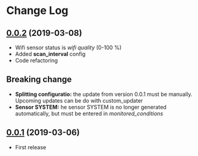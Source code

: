 # Change Log

## [0.0.2](https://github.com/marcogazzola/custom_components/tree/0.0.2) (2019-03-08)

- Wifi sensor status is _wifi quality_ (0-100 %)
- Added **scan_interval** config
- Code refactoring

## Breaking change

- __Splitting configuratio:__ the update from version 0.0.1 must be manually. Upcoming updates can be do with custom_updater
- __Sensor SYSTEM:__ he sensor SYSTEM is no longer generated automatically, but must be entered in *monitored_conditions*

## [0.0.1](https://github.com/marcogazzola/custom_components/tree/0.0.1) (2019-03-06)

- First release